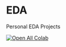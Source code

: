 # EDA
Personal EDA Projects

[![Open All Colab](https://colab.research.google.com/assets/colab-badge.svg)](https://colab.research.google.com/github/addicted-ai/Housing-Price-Prediction/blob/main/)
